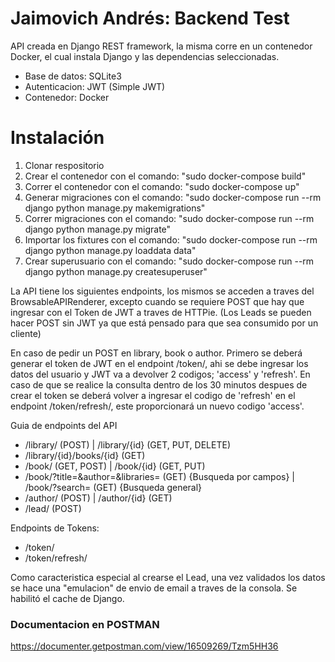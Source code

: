 # Jaimovich Andrés: Backend Test

API creada en Django REST framework, la misma corre en un contenedor Docker, el cual instala Django y las dependencias seleccionadas.

- Base de datos: SQLite3
- Autenticacion: JWT (Simple JWT)
- Contenedor: Docker

# Instalación
1. Clonar respositorio
2. Crear el contenedor con el comando: "sudo docker-compose build"
3. Correr el contenedor con el comando: "sudo docker-compose up"
4. Generar migraciones con el comando: "sudo docker-compose run --rm django python manage.py makemigrations"
5. Correr migraciones con el comando: "sudo docker-compose run --rm django python manage.py migrate"
6. Importar los fixtures con el comando: "sudo docker-compose run --rm django python manage.py loaddata data"
7. Crear superusuario con el comando: "sudo docker-compose run --rm django python manage.py createsuperuser"


La API tiene los siguientes endpoints, los mismos se acceden a traves del BrowsableAPIRenderer, excepto cuando se requiere POST que hay que ingresar con el Token de JWT a traves de HTTPie. (Los Leads se pueden hacer POST sin JWT ya que está pensado para que sea consumido por un cliente)

En caso de pedir un POST en library, book o author. Primero se deberá generar el token de JWT en el endpoint /token/, ahi se debe ingresar los datos del usuario y JWT va a devolver 2 codigos; 'access' y 'refresh'. En caso de que se realice la consulta dentro de los 30 minutos despues de crear el token se deberá volver a ingresar el codigo de 'refresh' en el endpoint /token/refresh/, este proporcionará un nuevo codigo 'access'.

Guia de endpoints del API
- /library/ (POST) | /library/{id} (GET, PUT, DELETE)
- /library/{id}/books/{id} (GET)
- /book/ (GET, POST) | /book/{id} (GET, PUT)
- /book/?title=&author=&libraries= (GET) {Busqueda por campos} | /book/?search= (GET) {Busqueda general}
- /author/ (POST) | /author/{id} (GET)
- /lead/ (POST)

Endpoints de Tokens:
- /token/
- /token/refresh/

Como caracteristica especial al crearse el Lead, una vez validados los datos se hace una "emulacion" de envio de email a traves de la consola.
Se habilitó el cache de Django.

### Documentacion en POSTMAN
https://documenter.getpostman.com/view/16509269/Tzm5HH36
